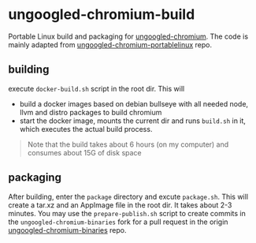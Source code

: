 # ungoogled-chromium-build

Portable Linux build and packaging for [ungoogled-chromium](https://github.com/ungoogled-software/ungoogled-chromium).
The code is mainly adapted from [ungoogled-chromium-portablelinux](https://github.com/ungoogled-software/ungoogled-chromium-portablelinux) repo.

## building
execute `docker-build.sh` script in the root dir. This will
* build a docker images based on debian bullseye with all needed node, llvm and distro packages to build chromium
* start the docker image, mounts the current dir and runs `build.sh` in it, which executes the actual build process.
>Note that the build takes about 6 hours (on my computer) and consumes about 15G of disk space

## packaging
After building, enter the `package` directory and excute `package.sh`. This will create a tar.xz and an AppImage file in the root dir. It takes about 2-3 minutes.
You may use the `prepare-publish.sh` script to create commits in the `ungoogled-chromium-binaries` fork for a pull request in the origin [ungoogled-chromium-binaries](https://github.com/ungoogled-software/ungoogled-chromium-binaries) repo.
